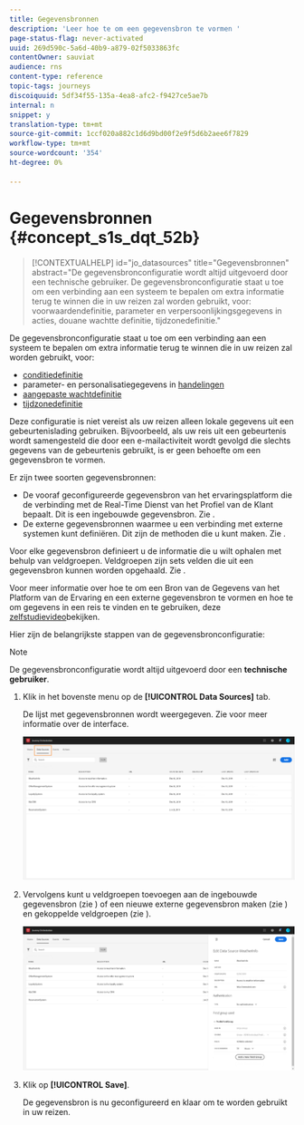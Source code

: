 ```yaml
---
title: Gegevensbronnen
description: 'Leer hoe te om een gegevensbron te vormen '
page-status-flag: never-activated
uuid: 269d590c-5a6d-40b9-a879-02f5033863fc
contentOwner: sauviat
audience: rns
content-type: reference
topic-tags: journeys
discoiquuid: 5df34f55-135a-4ea8-afc2-f9427ce5ae7b
internal: n
snippet: y
translation-type: tm+mt
source-git-commit: 1ccf020a882c1d6d9bd00f2e9f5d6b2aee6f7829
workflow-type: tm+mt
source-wordcount: '354'
ht-degree: 0%

---
```



# Gegevensbronnen {#concept_s1s_dqt_52b}

>[!CONTEXTUALHELP]
>id="jo_datasources"
>title="Gegevensbronnen"
>abstract="De gegevensbronconfiguratie wordt altijd uitgevoerd door een technische gebruiker. De gegevensbronconfiguratie staat u toe om een verbinding aan een systeem te bepalen om extra informatie terug te winnen die in uw reizen zal worden gebruikt, voor: voorwaardendefinitie, parameter en verpersoonlijkingsgegevens in acties, douane wachtte definitie, tijdzonedefinitie."

De gegevensbronconfiguratie staat u toe om een verbinding aan een systeem te bepalen om extra informatie terug te winnen die in uw reizen zal worden gebruikt, voor:

* [conditiedefinitie](../building-journeys/condition-activity.md)
* parameter- en personalisatiegegevens in [handelingen](../action/action.md)
* [aangepaste wachtdefinitie](../building-journeys/wait-activity.md#custom)
* [tijdzonedefinitie](../building-journeys/timezone-management.md)

Deze configuratie is niet vereist als uw reizen alleen lokale gegevens uit een gebeurtenislading gebruiken. Bijvoorbeeld, als uw reis uit een gebeurtenis wordt samengesteld die door een e-mailactiviteit wordt gevolgd die slechts gegevens van de gebeurtenis gebruikt, is er geen behoefte om een gegevensbron te vormen.

Er zijn twee soorten gegevensbronnen:

* De vooraf geconfigureerde gegevensbron van het ervaringsplatform die de verbinding met de Real-Time Dienst van het Profiel van de Klant bepaalt. Dit is een ingebouwde gegevensbron. Zie [](../datasource/adobe-experience-platform-data-source.md).
* De externe gegevensbronnen waarmee u een verbinding met externe systemen kunt definiëren. Dit zijn de methoden die u kunt maken. Zie [](../datasource/external-data-sources.md).

Voor elke gegevensbron definieert u de informatie die u wilt ophalen met behulp van veldgroepen. Veldgroepen zijn sets velden die uit een gegevensbron kunnen worden opgehaald. Zie [](../datasource/field-groups.md).

Voor meer informatie over hoe te om een Bron van de Gegevens van het Platform van de Ervaring en een externe gegevensbron te vormen en hoe te om gegevens in een reis te vinden en te gebruiken, deze [zelfstudievideo](https://docs.adobe.com/content/help/en/platform-learn/tutorials/journey-orchestration/configure-data-sources.html)bekijken.

Hier zijn de belangrijkste stappen van de gegevensbronconfiguratie:

>[!NOTE]
>
>De gegevensbronconfiguratie wordt altijd uitgevoerd door een **technische gebruiker**.

1. Klik in het bovenste menu op de **[!UICONTROL Data Sources]** tab.

   De lijst met gegevensbronnen wordt weergegeven. Zie [](../about/user-interface.md) voor meer informatie over de interface.

   ![](../assets/journey18.png)

1. Vervolgens kunt u veldgroepen toevoegen aan de ingebouwde gegevensbron (zie [](../datasource/adobe-experience-platform-data-source.md)) of een nieuwe externe gegevensbron maken (zie [](../datasource/external-data-sources.md)) en gekoppelde veldgroepen (zie [](../datasource/field-groups.md)).

   ![](../assets/journey23.png)

1. Klik op **[!UICONTROL Save]**.

   De gegevensbron is nu geconfigureerd en klaar om te worden gebruikt in uw reizen.
